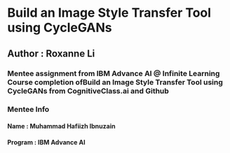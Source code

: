 # Build an Image Style Transfer Tool using CycleGANs 
## Author : Roxanne Li 
### Mentee assignment from IBM Advance AI @ Infinite Learning Course completion ofBuild an Image Style Transfer Tool using CycleGANs from CognitiveClass.ai and Github

### Mentee Info
#### Name    : Muhammad Hafiizh Ibnuzain
#### Program : IBM Advance AI
